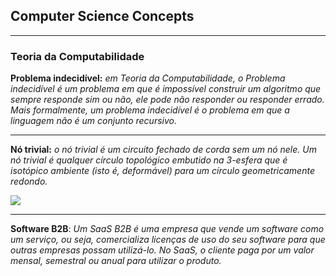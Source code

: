 ## Computer Science Concepts

---

### Teoria da Computabilidade

**Problema indecidível:** *em Teoria da Computabilidade, o Problema indecidível é um problema em que é impossível construir um algoritmo que sempre responde sim ou não, ele pode não responder ou responder errado. Mais formalmente, um problema indecidível é o problema em que a linguagem não é um conjunto recursivo.*

---

**Nó trivial:** *o nó trivial é um circuito fechado de corda sem um nó nele. Um nó trivial é qualquer círculo topológico embutido na 3-esfera que é isotópico ambiente (isto é, deformável) para um círculo geometricamente redondo.*

![](https://upload.wikimedia.org/wikipedia/commons/thumb/3/37/Blue_Unknot.png/220px-Blue_Unknot.png)

---

**Software B2B**: *Um SaaS B2B é uma empresa que vende um software como um serviço, ou seja, comercializa licenças de uso do seu software para que outras empresas possam utilizá-lo. No SaaS, o cliente paga por um valor mensal, semestral ou anual para utilizar o produto.*
